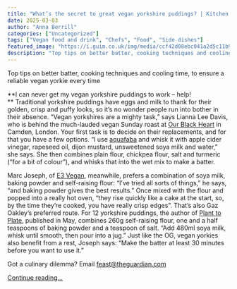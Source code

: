 ```yaml
---
title: "What’s the secret to great vegan yorkshire puddings? | Kitchen aide"
date: 2025-03-03
author: "Anna Berrill"
categories: ["Uncategorized"]
tags: ["Vegan food and drink", "Chefs", "Food", "Side dishes"]
featured_image: "https://i.guim.co.uk/img/media/ccf42d08ebc041a2d5c11b9cf1eb56abbf3a8937/0_116_3628_2177/master/3628.jpg?width=140&quality=85&auto=format&fit=max&s=f714f02d2cd957735cc5a0ca0ed9d112"
description: "Top tips on better batter, cooking techniques and cooling time, to ensure a reliable vegan yorkie every timeI can never get my vegan yorkshire puddings to work ..."
---
```


Top tips on better batter, cooking techniques and cooling time, to ensure a reliable vegan yorkie every time

**I can never get my vegan yorkshire puddings to work – help!  
** Traditional yorkshire puddings have eggs and milk to thank for their golden, crisp and puffy looks, so it’s no wonder people run into bother in their absence. “Vegan yorkshires are a mighty task,” says Lianna Lee Davis, who is behind the much-lauded vegan Sunday roast at [Our Black Heart](https://www.ourblackheart.com/lds-kitchen) in Camden, London. Your first task is to decide on their replacements, and for that you have a few options. “I use [aquafaba](https://www.theguardian.com/food/2018/nov/17/vegan-aquafaba-recipe-bean-water-recipe-food-waste-tom-hunt) and whisk it with apple cider vinegar, rapeseed oil, dijon mustard, unsweetened soya milk and water,” she says. She then combines plain flour, chickpea flour, salt and turmeric (“for a bit of colour”), and whisks that into the wet mix to make a batter.

Marc Joseph, of [E3 Vegan](https://www.e3vegan.com/), meanwhile, prefers a combination of soya milk, baking powder and self-raising flour: “I’ve tried all sorts of things,” he says, “and baking powder gives the best results.” Once mixed with the flour and popped into a really hot oven, “they rise quickly like a cake at the start, so, by the time they’re cooked, you have really crisp edges”. That’s also Gaz Oakley’s preferred route. For 12 yorkshire puddings, the author of [Plant to Plate](https://guardianbookshop.com/plant-to-plate-9781837832927/), published in May, combines 260g self-raising flour, one and a half teaspoons of baking powder and a teaspoon of salt. “Add 480ml soya milk, whisk until smooth, then pour into a jug.” Just like the OG, vegan yorkies also benefit from a rest, Joseph says: “Make the batter at least 30 minutes before you want to use it.”

Got a culinary dilemma? Email [feast@theguardian.com](mailto:feast@theguardian.com)

[Continue reading...](https://www.theguardian.com/food/2025/mar/03/the-secret-to-great-vegan-yorkshire-puddings-kitchen-aide-anna-berrill)
